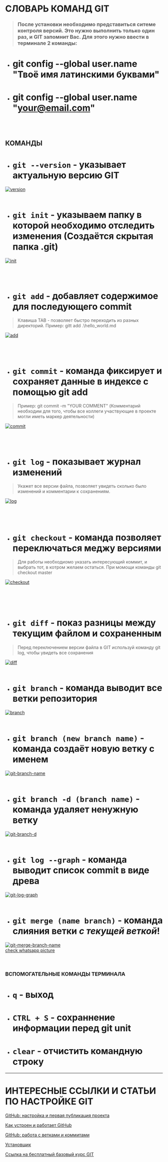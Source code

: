 # **СЛОВАРЬ КОМАНД GIT**

> ### После установки необходимо представиться ситеме контроля версий. Это нужно выполнить только один раз, и GIT запомнит Вас. Для этого нужно ввести в терминале 2 команды: 

*   # git config --global user.name "Твоё имя латинскими буквами"
*   # git config --global user.name "your@email.com"
<br/><br/>
## КОМАНДЫ

* # `git --version` - указывает актуальную версию GIT

<a href="https://imgbb.com/"><img src="https://i.ibb.co/RQFhd5m/version.jpg" alt="version" border="0"></a>
<br/><br/>

* # `git init`      - указываем папку в которой необходимо отследить изменения (Создаётся скрытая папка .git)

<a href="https://ibb.co/8cfGtmp"><img src="https://i.ibb.co/3zjVQTq/init.jpg" alt="init" border="0"></a>

<br/><br/>
* # `git add` - добавляет содержимое для последующего commit
>Клавиша TAB - позволяет быстро переходить из разных директорий. Пример: gitt add .\hello_world.md


<a href="https://ibb.co/4F6hdQ6"><img src="https://i.ibb.co/wd95sv9/add.jpg" alt="add" border="0"></a>

<br/><br/>
* # `git commit` - команда фиксирует и сохраняет данные в индексе с помощью git add
>Пример: git commit -m "YOUR COMMENT"
 (Комментарий необходим для того, чтобы все коллеги участвующие в проекте могли иметь маркер деятельности)


 <a href="https://ibb.co/Bj93NGf"><img src="https://i.ibb.co/WFL5t0H/commit.jpg" alt="commit" border="0"></a>
 
 <br/><br/>


* # `git log` - показывает журнал изменений
>Укажет все версии файла, позволяет увидеть сколько было изменений и комментарии к сохранениям.

<a href="https://ibb.co/4VdrsKx"><img src="https://i.ibb.co/z4Jv8Qw/log.jpg" alt="log" border="0"></a><br /><a target='_blank' href='https://imgbb.com/'></a><br />
<br/><br/>

* # `git checkout` - команда позволяет переключаться меджу версиями
> Для работы необходиомо указать интересующий коммит, и выбрать тот, в котром желаем остаться. При момощи команды git checkout master


<a href="https://imgbb.com/"><img src="https://i.ibb.co/2SM2Dc0/checkout.jpg" alt="checkout" border="0"></a><br /><a target='_blank' href='https://imgbb.com/'></a><br />

<br/><br/>
* # `git diff` - показ разницы между текущим файлом и сохраненным
>  Перед переключением версии файла в GIT используй команду git log, чтобы увидеть все сохранения

<a href="https://imgbb.com/"><img src="https://i.ibb.co/fCVqtX1/diff.jpg" alt="diff" border="0"></a>
<br/><br/>

* # `git branch` - команда выводит все ветки репозитория
<a href="https://ibb.co/Sfs37Z9"><img src="https://i.ibb.co/tLmJP1W/branch.jpg" alt="branch" border="0"></a>
<br/><br/>

* # `git branch (new branch name)` - команда создаёт новую ветку с именем 
<a href="https://ibb.co/GWTFvdD"><img src="https://i.ibb.co/Cb2W5wy/git-branch-name.jpg" alt="git-branch-name" border="0"></a>
<br/><br/>

* # `git branch -d (branch name)` - команда удаляет ненужную ветку
<a href="https://ibb.co/gzNkHRP"><img src="https://i.ibb.co/72Ps81R/git-branch-d.jpg" alt="git-branch-d" border="0"></a>
 <br/><br/>
 
* # `git log --graph` - команда выводит список commit в виде древа
<a href="https://ibb.co/Dfd7YWZ"><img src="https://i.ibb.co/k2ZhJBt/git-log-graph.jpg" alt="git-log-graph" border="0"></a>
 <br/><br/>

* # `git merge (name branch)` - команда слияния ветки *с текущей веткой*!
<a href="https://ibb.co/ykgQNgV"><img src="https://i.ibb.co/bvNK6N7/git-merge-branch-name.jpg" alt="git-merge-branch-name" border="0"></a><br /><a target='_blank' href='https://imgbb.com/'>check whatsapp picture</a><br />
<br/><br/>


### ВСПОМОГАТЕЛЬНЫЕ КОМАНДЫ ТЕРМИНАЛА

* # `q` - выход
* # `CTRL + S` - сохраннение информации перед git unit
* # `clear` - отчистить командную строку

---

# **ИНТЕРЕСНЫЕ ССЫЛКИ И СТАТЬИ ПО НАСТРОЙКЕ GIT**

[GitHub: настройка и первая публикация проекта](#https://gb.ru/posts/github-nastrojka-i-pervaya-publikaciya-proekta)

[Как устроен и работает GitHub](#https://gb.ru/posts/kak-ustroen-i-rabotaet-github)

[GitHub: работа с ветками и коммитами](#https://gb.ru/posts/github-rabota-s-vetkami-i-kommitami)

[Установщик](#https://githowto.com/ru)

[Сcылка на бесплатный базовый курс GIT](#https://gb.ru/chapters/7831)